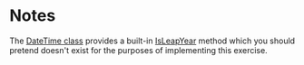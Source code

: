 # Notes

The [DateTime class][datetime] provides a built-in [IsLeapYear][datetime.isleapyear] method
which you should pretend doesn't exist for the purposes of implementing this exercise.

[datetime]: https://learn.microsoft.com/en-us/dotnet/api/system.datetime
[datetime.isleapyear]: https://learn.microsoft.com/en-us/dotnet/api/system.datetime.isleapyear
